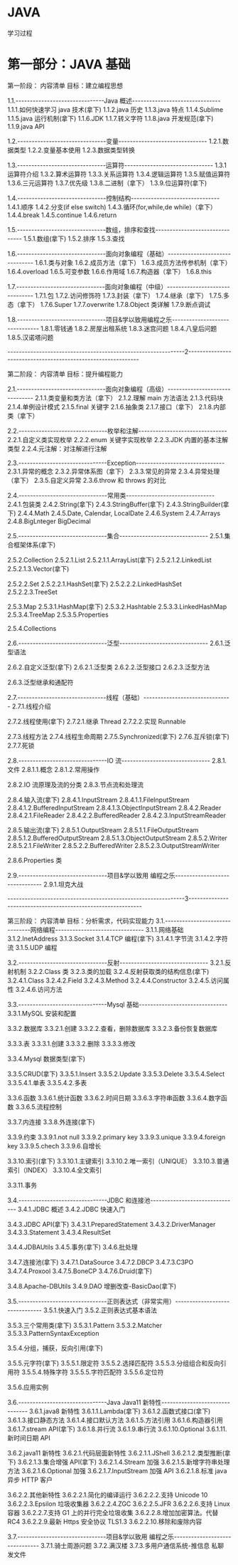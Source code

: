 # JAVA

学习过程

# 第一部分：JAVA 基础

第一阶段： 内容清单
目标：建立编程思想

1.1.-------------------------------Java 概述-------------------------------
1.1.1.如何快速学习 java 技术(拿下)
1.1.2.java 历史
1.1.3.java 特点
1.1.4.Sublime
1.1.5.java 运行机制(拿下)
1.1.6.JDK
1.1.7.转义字符
1.1.8.java 开发规范(拿下)
1.1.9.java API

1.2.-------------------------------变量-------------------------------
1.2.1.数据类型
1.2.2.变量基本使用
1.2.3.数据类型转换

1.3.-------------------------------运算符-------------------------------
1.3.1 运算符介绍
1.3.2.算术运算符
1.3.3.关系运算符
1.3.4.逻辑运算符
1.3.5.赋值运算符
1.3.6.三元运算符
1.3.7.优先级
1.3.8.二进制（拿下）
1.3.9.位运算符(拿下)

1.4.-------------------------------控制结构-------------------------------
1.4.1.顺序
1.4.2.分支(if else switch)
1.4.3.循环(for,while,de while)（拿下）
1.4.4.break
1.4.5.continue
1.4.6.return

1.5.-------------------------------数组，排序和查找-------------------------------
1.5.1.数组(拿下)
1.5.2.排序
1.5.3.查找

1.6.-------------------------------面向对象编程（基础）-------------------------------
1.6.1.类与对象
1.6.2.成员方法（拿下）
1.6.3.成员方法传参机制（拿下）
1.6.4.overload
1.6.5.可变参数
1.6.6.作用域
1.6.7.构造器（拿下）
1.6.8.this

1.7.-------------------------------面向对象编程（中级）-------------------------------
1.7.1.包
1.7.2.访问修饰符
1.7.3.封装（拿下）
1.7.4.继承（拿下）
1.7.5.多态（拿下）
1.7.6.Super
1.7.7.overwrite
1.7.8.Object 类详解
1.7.9.断点调试

1.8.-------------------------------项目&学以致用编程之乐-------------------------------
1.8.1.零钱通
1.8.2.房屋出租系统
1.8.3.迷宫问题
1.8.4.八皇后问题
1.8.5.汉诺塔问题

--------------------------------------------------------------2-------------------------------------------------------------

第二阶段： 内容清单
目标：提升编程能力

2.1.-------------------------------面向对象编程（高级）-------------------------------
2.1.1.类变量和类方法（拿下）
2.1.2.理解 main 方法语法
2.1.3.代码块
2.1.4.单例设计模式
2.1.5.final 关键字
2.1.6.抽象类
2.1.7.接口（拿下）
2.1.8.内部类（拿下）

2.2.-------------------------------枚举和注解-------------------------------
2.2.1.自定义类实现枚举
2.2.2.enum 关键字实现枚举
2.2.3.JDK 内置的基本注解类型
2.2.4.元注解：对注解进行注解

2.3.-------------------------------Exception-------------------------------
2.3.1.异常的概念
2.3.2.异常体系图（拿下）
2.3.3.常见的异常
2.3.4.异常处理（拿下）
2.3.5.自定义异常
2.3.6.throw 和 throws 的对比

2.4.-------------------------------常用类-------------------------------
2.4.1.包装类
2.4.2.String(拿下)
2.4.3.StringBuffer(拿下)
2.4.3.StringBuilder(拿下)
2.4.4.Math
2.4.5.Date, Calendar, LocalDate
2.4.6.System
2.4.7.Arrays
2.4.8.BigLnteger BigDecimal

2.5.-------------------------------集合-------------------------------
2.5.1.集合框架体系(拿下)

2.5.2.Collection
2.5.2.1.List
2.5.2.1.1.ArrayList(拿下)
2.5.2.1.2.LinkedList
2.5.2.1.3.Vector(拿下)

2.5.2.2.Set
2.5.2.2.1.HashSet(拿下)
2.5.2.2.2.LinkedHashSet
2.5.2.2.3.TreeSet

2.5.3.Map
2.5.3.1.HashMap(拿下)
2.5.3.2.Hashtable
2.5.3.3.LinkedHashMap
2.5.3.4.TreeMap
2.5.3.5.Properties

2.5.4.Collections

2.6.-------------------------------泛型-------------------------------
2.6.1.泛型语法

2.6.2.自定义泛型(拿下)
2.6.2.1.泛型类
2.6.2.2.泛型接口
2.6.2.3.泛型方法

2.6.3.泛型继承和通配符

2.7.-------------------------------线程（基础）-------------------------------
2.7.1.线程介绍

2.7.2.线程使用(拿下)
2.7.2.1.继承 Thread
2.7.2.2.实现 Runnable

2.7.3.线程方法
2.7.4.线程生命周期
2.7.5.Synchronized(拿下)
2.7.6.互斥锁(拿下)
2.7.7.死锁

2.8.-------------------------------IO 流-------------------------------
2.8.1.文件
2.8.1.1.概念
2.8.1.2.常用操作

2.8.2.IO 流原理及流的分类
2.8.3.节点流和处理流

2.8.4.输入流(拿下)
2.8.4.1.InputStream
2.8.4.1.1.FileInputStream
2.8.4.1.2.BufferedInputStream
2.8.4.1.3.ObjectInputStream
2.8.4.2.Reader
2.8.4.2.1.FileReader
2.8.4.2.2.BufferedReader
2.8.4.2.3.InputStreamReader

2.8.5.输出流(拿下)
2.8.5.1.OutputStream
2.8.5.1.1.FileOutputStream
2.8.5.1.2.BufferedOutputStream
2.8.5.1.3.ObjectOutputStream
2.8.5.2.Writer
2.8.5.2.1.FileWriter
2.8.5.2.2.BufferedWriter
2.8.5.2.3.OutputStreamWriter

2.8.6.Properties 类

2.9.-------------------------------项目&学以致用 编程之乐-------------------------------
2.9.1.坦克大战

--------------------------------------------------------------3-------------------------------------------------------------

第三阶段： 内容清单
目标：分析需求，代码实现能力
3.1.-------------------------------网络编程-------------------------------
3.1.1.网络基础
3.1.2.InetAddress
3.1.3.Socket
3.1.4.TCP 编程(拿下)
3.1.4.1.字节流
3.1.4.2.字符流
3.1.5.UDP 编程

3.2.-------------------------------反射-------------------------------
3.2.1.反射机制
3.2.2.Class 类
3.2.3.类的加载
3.2.4.反射获取类的结构信息(拿下)
3.2.4.1.Class
3.2.4.2.Field
3.2.4.3.Method
3.2.4.4.Constructor
3.2.4.5.访问属性
3.2.4.6.访问方法

3.3.-------------------------------Mysql 基础-------------------------------
3.3.1.MySQL 安装和配置

3.3.2.数据库
3.3.2.1.创建
3.3.2.2.查看，删除数据库
3.3.2.3.备份恢复数据库

3.3.3.表
3.3.3.1.创建
3.3.3.2.删除
3.3.3.3.修改

3.3.4.Mysql 数据类型(拿下)

3.3.5.CRUD(拿下)
3.3.5.1.Insert
3.3.5.2.Update
3.3.5.3.Delete
3.3.5.4.Select
3.3.5.4.1.单表
3.3.5.4.2.多表

3.3.6.函数
3.3.6.1.统计函数
3.3.6.2.时间日期
3.3.6.3.字符串函数
3.3.6.4.数字函数
3.3.6.5.流程控制

3.3.7.内连接
3.3.8.外连接(拿下)

3.3.9.约束
3.3.9.1.not null
3.3.9.2.primary key
3.3.9.3.unique
3.3.9.4.foreign key
3.3.9.5.chech
3.3.9.6.自增长

3.3.10.索引(拿下)
3.3.10.1.主键索引
3.3.10.2.唯一索引（UNIQUE）
3.3.10.3.普通索引（INDEX）
3.3.10.4.全文索引

3.3.11.事务

3.4.-------------------------------JDBC 和连接池-------------------------------
3.4.1.JDBC 概述
3.4.2.JDBC 快速入门

3.4.3.JDBC API(拿下)
3.4.3.1.PreparedStatement
3.4.3.2.DriverManager
3.4.3.3.Statement
3.4.3.4.ResultSet

3.4.4.JDBAUtils
3.4.5.事务(拿下)
3.4.6.批处理

3.4.7.连接池(拿下)
3.4.7.1.DataSource
3.4.7.2.DBCP
3.4.7.3.C3PO
3.4.7.4.Proxool
3.4.7.5.BoneCP
3.4.7.6.Druid(拿下)

3.4.8.Apache-DBUtils
3.4.9.DAO 增删改查-BasicDao(拿下)

3.5.-------------------------------正则表达式（非常实用）-------------------------------
3.5.1.快速入门
3.5.2.正则表达式基本语法

3.5.3.三个常用类(拿下)
3.5.3.1.Pattern
3.5.3.2.Matcher
3.5.3.3.PatternSyntaxException

3.5.4.分组，捕获，反向引用(拿下)

3.5.5.元字符(拿下)
3.5.5.1.限定符
3.5.5.2.选择匹配符
3.5.5.3.分组组合和反向引用符
3.5.5.4.特殊字符
3.5.5.5.字符匹配符
3.5.5.6.定位符

3.5.6.应用实例

3.6.-------------------------------Java Java11 新特性-------------------------------
3.6.1.java8 新特性
3.6.1.1.Lambda(拿下)
3.6.1.2.函数式接口(拿下)
3.6.1.3.接口静态方法
3.6.1.4.接口默认方法
3.6.1.5.方法引用
3.6.1.6.构造器引用
3.6.1.7.stream API(拿下)
3.6.1.8.并行流
3.6.1.9.串行流
3.6.1.10.Optional
3.6.1.11.新时间日期 API

3.6.2.java11 新特性
3.6.2.1.代码层面新特性
3.6.2.1.1.JShell
3.6.2.1.2.类型推断(拿下)
3.6.2.1.3.集合增强 API(拿下)
3.6.2.1.4.Stream 加强
3.6.2.1.5.新增字符串处理方法
3.6.2.1.6.Optional 加强
3.6.2.1.7.InputStream 加强 API
3.6.2.1.8.标准 java 异步 HTTP 客户

3.6.2.2.其他新特性
3.6.2.2.1.简化的编译运行
3.6.2.2.2.支持 Unicode 10
3.6.2.2.3.Epsilon 垃圾收集器
3.6.2.2.4.ZGC
3.6.2.2.5.JFR
3.6.2.2.6.支持 Linux 容器
3.6.2.2.7.支持 G1 上的并行完全垃圾收集
3.6.2.2.8.增加加密算法。代替 RC4
3.6.2.2.9.最新 Https 安全协议 TLS1.3
3.6.2.2.10.移除和废除内容

3.7.-------------------------------项目&学以致用 编程之乐-------------------------------
3.7.1.骑士周游问题
3.7.2.满汉楼
3.7.3.多用户通信系统-推信息 私聊 发文件
